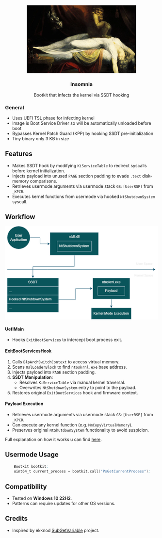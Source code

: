 <p align="center">
    <img src=".github/insomnia.png" alt="Insomnia" width="360" />
    <h3 align="center">Insomnia</h3>
    <p align="center">Bootkit that infects the kernel via SSDT hooking</p>
</p>

### General
- Uses UEFI TSL phase for infecting kernel
- Image is Boot Service Driver so will be automatically unloaded before boot
- Bypasses Kernel Patch Guard (KPP) by hooking SSDT pre-initialization
- Tiny binary only 3 KB in size

## Features

- Makes SSDT hook by modifying `KiServiceTable` to redirect syscalls before kernel initialization.
- Injects payload into unused `PAGE` section padding to evade `.text` disk-memory comparisons.
- Retrieves usermode arguments via usermode stack `GS:[UserRSP]` from `_KPCR`.
- Executes kernel functions from usermode via hooked `NtShutdownSystem` syscall.

## Workflow
<img src=".github/workflow.png" alt="Insomnia Workflow"/>

#### UefiMain
- Hooks `ExitBootServices` to intercept boot process exit.

#### ExitBootServicesHook
1. Calls `BlpArchSwitchContext` to access virtual memory.
2. Scans `OslLoaderBlock` to find `ntoskrnl.exe` base address.
3. Injects payload into `PAGE` section padding.
4. **SSDT Manipulation**: 
   - Resolves `KiServiceTable` via manual kernel traversal.
   - Overwrites `NtShutdownSystem` entry to point to the payload.
5. Restores original `ExitBootServices` hook and firmware context.

#### Payload Execution
- Retrieves usermode arguments via usermode stack `GS:[UserRSP]` from `_KPCR`.
- Can execute any kernel function (e.g. `MmCopyVirtualMemory`).
- Preserves original `NtShutdownSystem` functionality to avoid suspicion.


Full explanation on how it works u can find [here](https://3a1.github.io/posts/insomnia-bootkit/).

## Usermode Usage
```asm
    Bootkit bootkit;
    uint64_t current_process = bootkit.call("PsGetCurrentProcess");
```

## Compatibility
- Tested on **Windows 10 22H2**. 
- Patterns can require updates for other OS versions.

## Credits
- Inspired by ekknod [SubGetVariable](https://github.com/ekknod/SubGetVariable) project.
